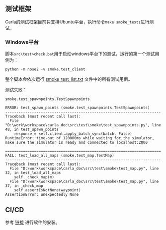 ## 测试框架

Carla的测试框架目前只支持Ubuntu平台，执行命令`make smoke_tests`进行测试。


### Windows平台
脚本`src\test>check.bat`用于启动windows平台下的测试，运行的第一个测试用例为：
```shell
python -m nose2 -v smoke.test_client
```
整个脚本会依次运行 [smoke_test_list.txt](https://github.com/OpenHUTB/carla_doc/blob/master/src/test/smoke_test_list.txt) 文件中的所有测试用例。


测试失败：
```shell
smoke.test_spawnpoints.TestSpawnpoints
```


```text
ERROR: test_spawn_points (smoke.test_spawnpoints.TestSpawnpoints)
----------------------------------------------------------------------
Traceback (most recent call last):
  File "D:\work\workspace\carla_doc\src\test\smoke\test_spawnpoints.py", line 48, in test_spawn_points
    response = self.client.apply_batch_sync(batch, False)
RuntimeError: time-out of 120000ms while waiting for the simulator, make sure the simulator is ready and connected to localhost:2000

======================================================================
FAIL: test_load_all_maps (smoke.test_map.TestMap)
----------------------------------------------------------------------
Traceback (most recent call last):
  File "D:\work\workspace\carla_doc\src\test\smoke\test_map.py", line 32, in test_load_all_maps
    self._check_map(m)
  File "D:\work\workspace\carla_doc\src\test\smoke\test_map.py", line 37, in _check_map
    self.assertIsNotNone(waypoint)
AssertionError: unexpectedly None
```

## CI/CD

参考 [链接](https://www.cnblogs.com/dotnet261010/p/11495762.html) 进行软件的安装。

